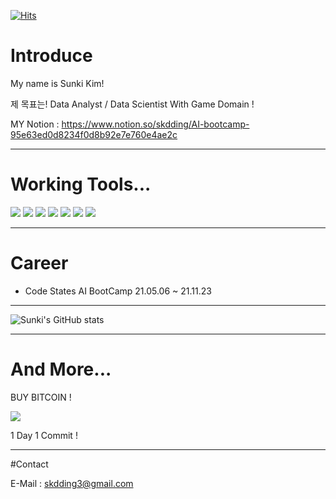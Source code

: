 [![Hits](https://hits.seeyoufarm.com/api/count/incr/badge.svg?url=https%3A%2F%2Fgithub.com%2Fskdding3%2Fhit-counter&count_bg=%2379C83D&title_bg=%23555555&icon=&icon_color=%23E7E7E7&title=hits&edge_flat=false)](https://hits.seeyoufarm.com)


# Introduce

My name is Sunki Kim!


제 목표는!
Data Analyst / Data Scientist With Game Domain !

MY Notion :  https://www.notion.so/skdding/AI-bootcamp-95e63ed0d8234f0d8b92e7e760e4ae2c

----------------------------------------------------------------------------------------------
# Working Tools...

<img src="https://img.shields.io/badge/Python-3776AB?style=flat-square&logo=Python&logoColor=white"/>  <img src="https://img.shields.io/badge/pandas-150458?style=flat-square&logo=pandas&logoColor=white"/>  <img src="https://img.shields.io/badge/Colab-F9AB00?style=flat-square&logo=Google-Colab&logoColor=white"/> <img src="https://img.shields.io/badge/Jupyter-F37626?style=flat-square&logo=Jupyter&logoColor=white"/> <img src="https://img.shields.io/badge/R Studio-276DC3?style=flat-square&logo=R&logoColor=white"/>  <img src="https://img.shields.io/badge/MySQL-4479A1?style=flat-square&logo=MySQL&logoColor=white"/>  <img src="https://img.shields.io/badge/TensorFlow-FF6F00?style=flat-square&logo=TensorFlow&logoColor=white"/> 

----------------------------------------------------------------------------------------------

# Career
- Code States AI BootCamp 21.05.06 ~ 21.11.23

----------------------------------------------------------------------------------------------


![Sunki's GitHub stats](https://github-readme-stats.vercel.app/api?username=skdding3&show_icons=true&theme=radical)

----------------------------------------------------------------------------------------------
# And More...

BUY BITCOIN ! 

<img src="https://img.shields.io/badge/Bitcoin-000000?style=for-the-badge&logo=bitcoin&logoColor=white">


1 Day 1 Commit !


-----------------------------------------------------------------------------------------------
#Contact

E-Mail : skdding3@gmail.com
